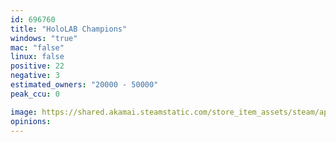 ```yaml
---
id: 696760
title: "HoloLAB Champions"
windows: "true"
mac: "false"
linux: false
positive: 22
negative: 3
estimated_owners: "20000 - 50000"
peak_ccu: 0

image: https://shared.akamai.steamstatic.com/store_item_assets/steam/apps/696760/header.jpg?t=1724690312
opinions:
---
```

